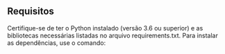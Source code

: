 ## Requisitos

Certifique-se de ter o Python instalado (versão 3.6 ou superior) e as bibliotecas necessárias listadas no arquivo requirements.txt. Para instalar as dependências, use o comando:
